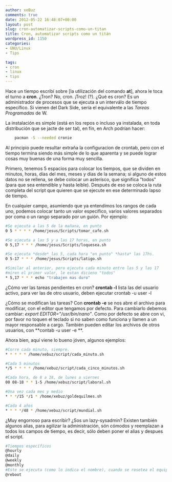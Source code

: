 ```yaml
---
author: xeBuz
comments: true
date: 2012-05-22 16:48:07+00:00
layout: post
slug: cron-automatizar-scripts-como-un-titan
title: Cron, automatizar scripts como un titán
wordpress_id: 1150
categories:
- GNU/Linux
- Tips

tags:
- cron
- linux
- tips
---
```


Hace un tiempo escribí sobre [la utilización del comando **at**], ahora le toca el turno a **cron**. ¿Tron? No, cron. ¡Troz! (?).
¿Qué es cron? Es un administrador de procesos que se ejecuta a un interválo de tiempo específico. Si vienen del Dark Side, sería el equivalente a las _Tareas Programadas_ de W.

La instalación es simple (está en los repos o incluso ya instalada, en toda distribución que se jacte de ser tal), en fín, en Arch podrían hacer:

```bash
    pacman -S --needed cronie
```


Al principio puede resultar extraña la configuracion de crontab, pero con el tiempo termina siendo más simple de lo que aparenta y se puede lograr cosas muy buenas de una forma muy sencilla.

Primero, tenemos 5 espacios para colocar los tiempos, que se dividen en minutos, horas, días del mes, meses y días de la semana; si alguno de estos datos no se rellena, se debe colocar un asterísco, que significa "todos" (para que sea entendible y hasta leíble). Después de eso se coloca la ruta completa del script que quieren que se ejecute en ese determinado lapso de tiempo.

En cualquier campo, asumiendo que ya entendimos los rangos de cada uno, podemos colocar tanto un valor específico, varios valores separados por coma o un rango separado por un guión. Por ejemplo:

```bash
#Se ejecuta a las 5 de la mañana, en punto
0 5 * * * * /home/jesus/Scripts/tomar_cafe.sh

#Se ejecuta a las 5 y a las 17 horas, en punto
0 5,17 * * * /home/jesus/Scripts/loquesea.sh

#Se ejecuta *desde* las 5, cada hora "en punto" *hasta* las 17hs.
0 5-17 * * * /home/jesus/Scripts/latigo.sh

#Similar al anterior, pero ejecuta cada minuto entre las 5 y las 17
#miren el primer valor, le estan dicieno "todos"
* 5,17 * * * echo "trabajen mas duro"
```

¿Cómo ver las tareas pendientes en cron?
**crontab -l** lista las del usuario activo, para ver las de otro usuario, deben ejecutar crontab -u user -l

¿Cómo se modifican las tareas?
Con **crontab -e** se nos abre el archivo para modificar, con el editor que tengamos por defecto. Para cambiarlo debemos cambiar: _export EDITOR="/usr/bin/nano"_. Como por defecto se abre con vi, por favor no toquen el teclado si no saben como funciona y llamen a un mayor responsable a cargo.
También pueden editar los archivos de otros usuarios, con **contab -u user -e **.

Ahora bien, aquí viene lo bueno jóven, algunos ejemplos:

```bash
#Corre cada minuto, siempre.
* * * * * /home/xebuz/script/cada_minuto.sh

#Cada 5 minutos
*/5 * * * * /home/xebuz/script/cada_cinco_minutos.sh

#Cada hora, de 8 a 18, de lunes a viernes
00 08-18 * * 1-5 /home/xebuz/script/laboral.sh

#Una vez cada mes y medio
* * */15 */1 * /home/xebuz/goldequilmes.sh

#Cada 4 años
* * * */48 * /home/xebuz/script/mundial.sh
```

¿Muy engorroso para escribir? ¿Sos un lazy-sysadmin? Existen también algunos alias, para agilizar la administración, són cómodos y reemplazan a todos los campos de tiempo, es decir, sólo deben poner el alias y despues el script.

```bash
#Tiempos específicos
@hourly
@daily
@weekly
@monthly
#Este se ejecuta (como lo indica el nombre), cuando se resetea el equipo
@reboot
```


